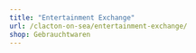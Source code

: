 ```yaml
---
title: "Entertainment Exchange"
url: /clacton-on-sea/entertainment-exchange/
shop: Gebrauchtwaren
---
```

